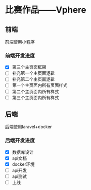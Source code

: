 # 比赛作品——Vphere

## 前端

前端使用小程序

### 前端开发进度
- [x] 第三个主页面框架
- [ ] 补充第一个主页面逻辑
- [ ] 补充第二个主页面逻辑
- [ ] 第一个主页面内所有页面样式
- [ ] 第二个主页面内所有样式
- [ ] 第三个主页面内所有样式

## 后端

后端使用laravel+docker

### 后端开发进度

- [x] 数据库设计
- [x] api文档
- [x] docker环境
- [ ] api开发
- [ ] api测试
- [ ] 上线
